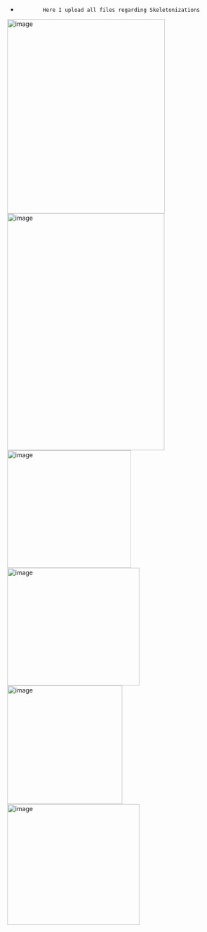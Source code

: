 -             Here I upload all files regarding Skeletonizations
<img width="359" height="442" alt="image" src="https://github.com/user-attachments/assets/5b069398-5839-4820-afb5-1155550aa900" />
<img width="358" height="540" alt="image" src="https://github.com/user-attachments/assets/6eba323c-95b5-4f86-a94a-5a9f3b34d64e" />
<img width="282" height="268" alt="image" src="https://github.com/user-attachments/assets/93ff1ff1-4490-4b9e-b5ff-89b03c14660e" />
<img width="301" height="268" alt="image" src="https://github.com/user-attachments/assets/0fb69bbb-b052-4cdb-8c4d-e8c90d93af6c" />
<img width="262" height="270" alt="image" src="https://github.com/user-attachments/assets/4456c5ba-ebb6-42a9-b0ce-9a35e9695f81" />
<img width="301" height="275" alt="image" src="https://github.com/user-attachments/assets/943891d7-a60e-41e7-9955-949c60cbadb7" />

